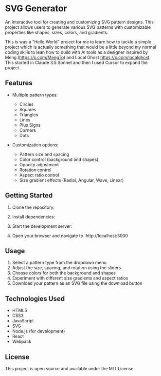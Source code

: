 # SVG Generator 

An interactive tool for creating and customizing SVG pattern designs. This project allows users to generate various SVG patterns with customizable properties like shapes, sizes, colors, and gradients.

This is was a "Hello World" project for me to learn how to tackle a simple project which is actually something that would be a little beyond my normal coding skills to lean how to build with AI tools as a designer inspired by Meng (https://x.com/MengTo) and Local Ghost https://x.com/localghost. This started in Claude 3.5 Sonnet and then I used Cursor to expand the project. 

## Features

- Multiple pattern types:
  - Circles
  - Squares
  - Triangles
  - Lines
  - Plus Signs
  - Corners
  - Dots

- Customization options:
  - Pattern size and spacing
  - Color control (background and shapes)
  - Opacity adjustment
  - Rotation control
  - Aspect ratio control
  - Size gradient effects (Radial, Angular, Wave, Linear)

## Getting Started

1. Clone the repository:

2. Install dependencies:
3. Start the development server:

4. Open your browser and navigate to `http://localhost:5000

## Usage

1. Select a pattern type from the dropdown menu
2. Adjust the size, spacing, and rotation using the sliders
3. Choose colors for both the background and shapes
4. Experiment with different size gradients and aspect ratios
5. Download your pattern as an SVG file using the download button

## Technologies Used

- HTML5
- CSS3
- JavaScript
- SVG
- Node.js (for development)
- React
- Webpack

## License

This project is open source and available under the MIT License.